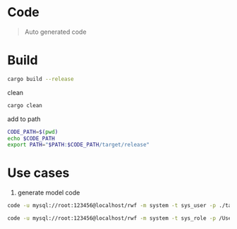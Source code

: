 # Code 
> Auto generated code

# Build

```bash
cargo build --release
```

clean

```bash
cargo clean
```

add to path

```bash
CODE_PATH=$(pwd)
echo $CODE_PATH
export PATH="$PATH:$CODE_PATH/target/release"
```

# Use cases

1. generate model code

```bash
code -u mysql://root:123456@localhost/rwf -m system -t sys_user -p ./target/ --prefix sys_
```

```bash
code -u mysql://root:123456@localhost/rwf -m system -t sys_role -p /Users/biaoyang/CLionProjects/rust-web-framework/server/src/system --prefix sys_ 
```